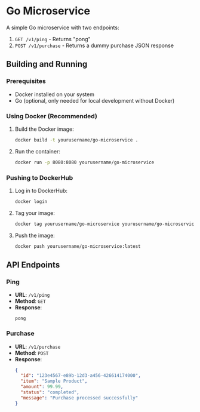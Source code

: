 # Go Microservice

A simple Go microservice with two endpoints:

1. `GET /v1/ping` - Returns "pong"
2. `POST /v1/purchase` - Returns a dummy purchase JSON response

## Building and Running

### Prerequisites
- Docker installed on your system
- Go (optional, only needed for local development without Docker)

### Using Docker (Recommended)

1. Build the Docker image:
   ```bash
   docker build -t yourusername/go-microservice .
   ```

2. Run the container:
   ```bash
   docker run -p 8080:8080 yourusername/go-microservice
   ```

### Pushing to DockerHub

1. Log in to DockerHub:
   ```bash
   docker login
   ```

2. Tag your image:
   ```bash
   docker tag yourusername/go-microservice yourusername/go-microservice:latest
   ```

3. Push the image:
   ```bash
   docker push yourusername/go-microservice:latest
   ```

## API Endpoints

### Ping
- **URL**: `/v1/ping`
- **Method**: `GET`
- **Response**:
  ```
  pong
  ```

### Purchase
- **URL**: `/v1/purchase`
- **Method**: `POST`
- **Response**:
  ```json
  {
    "id": "123e4567-e89b-12d3-a456-426614174000",
    "item": "Sample Product",
    "amount": 99.99,
    "status": "completed",
    "message": "Purchase processed successfully"
  }
  ```
